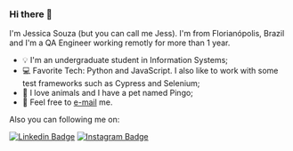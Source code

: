 ### Hi there 👋

I'm Jessica Souza (but you can call me Jess). I'm from Florianópolis, Brazil and I'm a QA Engineer working remotly for more than 1 year.

* :bulb: I'm an undergraduate student in Information Systems;
* :computer: Favorite Tech: Python and JavaScript. I also like to work with some test frameworks such as Cypress and Selenium;
* :dog: I love animals and I have a pet named Pingo; 
* :email: Feel free to [e-mail](mailto:jessica_schelly@hotmail.com.com) me.

Also you can following me on: 

[![Linkedin Badge](https://img.shields.io/badge/-LinkedIn-blue?style=flat&logo=LinkedIn&logoColor=white)](https://www.linkedin.com/in/jessica-schelly/)
[![Instagram Badge](https://img.shields.io/badge/-Instagram-C13584?style=flat&logo=Instagram&logoColor=white)](https://www.instagram.com/jessicaschelly/)

